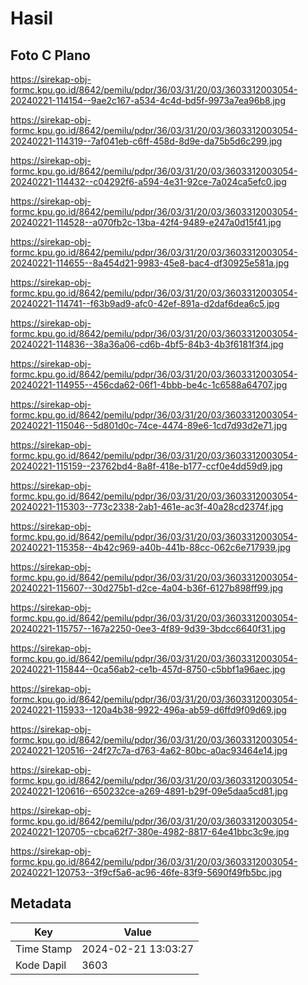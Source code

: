# Hasil

## Foto C Plano

https://sirekap-obj-formc.kpu.go.id/8642/pemilu/pdpr/36/03/31/20/03/3603312003054-20240221-114154--9ae2c167-a534-4c4d-bd5f-9973a7ea96b8.jpg

https://sirekap-obj-formc.kpu.go.id/8642/pemilu/pdpr/36/03/31/20/03/3603312003054-20240221-114319--7af041eb-c6ff-458d-8d9e-da75b5d6c299.jpg

https://sirekap-obj-formc.kpu.go.id/8642/pemilu/pdpr/36/03/31/20/03/3603312003054-20240221-114432--c04292f6-a594-4e31-92ce-7a024ca5efc0.jpg

https://sirekap-obj-formc.kpu.go.id/8642/pemilu/pdpr/36/03/31/20/03/3603312003054-20240221-114528--a070fb2c-13ba-42f4-9489-e247a0d15f41.jpg

https://sirekap-obj-formc.kpu.go.id/8642/pemilu/pdpr/36/03/31/20/03/3603312003054-20240221-114655--8a454d21-9983-45e8-bac4-df30925e581a.jpg

https://sirekap-obj-formc.kpu.go.id/8642/pemilu/pdpr/36/03/31/20/03/3603312003054-20240221-114741--f63b9ad9-afc0-42ef-891a-d2daf6dea6c5.jpg

https://sirekap-obj-formc.kpu.go.id/8642/pemilu/pdpr/36/03/31/20/03/3603312003054-20240221-114836--38a36a06-cd6b-4bf5-84b3-4b3f6181f3f4.jpg

https://sirekap-obj-formc.kpu.go.id/8642/pemilu/pdpr/36/03/31/20/03/3603312003054-20240221-114955--456cda62-06f1-4bbb-be4c-1c6588a64707.jpg

https://sirekap-obj-formc.kpu.go.id/8642/pemilu/pdpr/36/03/31/20/03/3603312003054-20240221-115046--5d801d0c-74ce-4474-89e6-1cd7d93d2e71.jpg

https://sirekap-obj-formc.kpu.go.id/8642/pemilu/pdpr/36/03/31/20/03/3603312003054-20240221-115159--23762bd4-8a8f-418e-b177-ccf0e4dd59d9.jpg

https://sirekap-obj-formc.kpu.go.id/8642/pemilu/pdpr/36/03/31/20/03/3603312003054-20240221-115303--773c2338-2ab1-461e-ac3f-40a28cd2374f.jpg

https://sirekap-obj-formc.kpu.go.id/8642/pemilu/pdpr/36/03/31/20/03/3603312003054-20240221-115358--4b42c969-a40b-441b-88cc-062c6e717939.jpg

https://sirekap-obj-formc.kpu.go.id/8642/pemilu/pdpr/36/03/31/20/03/3603312003054-20240221-115607--30d275b1-d2ce-4a04-b36f-6127b898ff99.jpg

https://sirekap-obj-formc.kpu.go.id/8642/pemilu/pdpr/36/03/31/20/03/3603312003054-20240221-115757--167a2250-0ee3-4f89-9d39-3bdcc6640f31.jpg

https://sirekap-obj-formc.kpu.go.id/8642/pemilu/pdpr/36/03/31/20/03/3603312003054-20240221-115844--0ca56ab2-ce1b-457d-8750-c5bbf1a96aec.jpg

https://sirekap-obj-formc.kpu.go.id/8642/pemilu/pdpr/36/03/31/20/03/3603312003054-20240221-115933--120a4b38-9922-496a-ab59-d6ffd9f09d69.jpg

https://sirekap-obj-formc.kpu.go.id/8642/pemilu/pdpr/36/03/31/20/03/3603312003054-20240221-120516--24f27c7a-d763-4a62-80bc-a0ac93464e14.jpg

https://sirekap-obj-formc.kpu.go.id/8642/pemilu/pdpr/36/03/31/20/03/3603312003054-20240221-120616--650232ce-a269-4891-b29f-09e5daa5cd81.jpg

https://sirekap-obj-formc.kpu.go.id/8642/pemilu/pdpr/36/03/31/20/03/3603312003054-20240221-120705--cbca62f7-380e-4982-8817-64e41bbc3c9e.jpg

https://sirekap-obj-formc.kpu.go.id/8642/pemilu/pdpr/36/03/31/20/03/3603312003054-20240221-120753--3f9cf5a6-ac96-46fe-83f9-5690f49fb5bc.jpg


## Metadata

| Key        | Value               |
| ---------- | ------------------- |
| Time Stamp | 2024-02-21 13:03:27 |
| Kode Dapil | 3603                |



